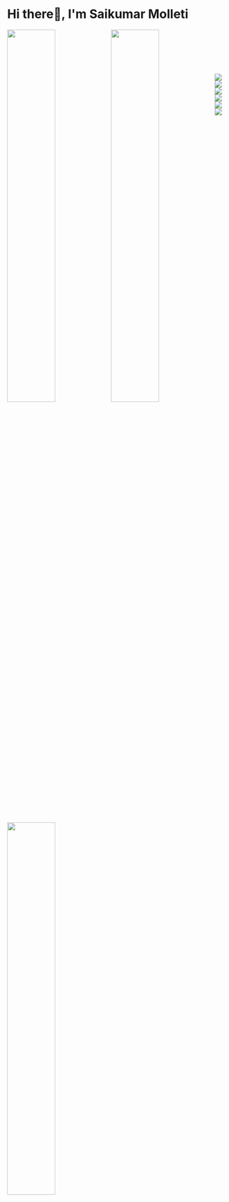 # Hi there👋, I'm Saikumar Molleti
<img align="left" width="47%" src="https://github-readme-stats.vercel.app/api?username=saikumarmolleti&show_icons=true&theme=radical"/>
<img align="left" width="47%" src="https://github-readme-stats.vercel.app/api/top-langs/?username=saikumarmolleti&layout=compact"/>
<br><br><br>
<br><br><br>
<img align="left" src="https://img.shields.io/badge/html5-%23E34F26.svg?style=for-the-badge&logo=html5&logoColor=white"/>
<img align="left" src="https://img.shields.io/badge/css3-%231572B6.svg?style=for-the-badge&logo=css3&logoColor=white"/>
<img align="left" src="https://img.shields.io/badge/javascript-%23323330.svg?style=for-the-badge&logo=javascript&logoColor=%23F7DF1E"/>
<img align="left" src="https://img.shields.io/badge/figma-%23F24E1E.svg?style=for-the-badge&logo=figma&logoColor=white"/>
<img align="left" src="https://img.shields.io/badge/Adobe%20XD-470137?style=for-the-badge&logo=Adobe%20XD&logoColor=#FF61F6"/>
<img align="left" src="https://img.shields.io/badge/java-%23ED8B00.svg?style=for-the-badge&logo=java&logoColor=white"/>



<img align="left" width="47%" src="https://github-readme-stats.vercel.app/api/top-langs/?username=saikumarmolleti&layout=compact"/>


<!-- <img align="left" width="47%" src=""/>
<img align="left" width="47%" src=""/> -->
<!--
**saikumarmolleti/saikumarmolleti** is a ✨ _special_ ✨ repository because its `README.md` (this file) appears on your GitHub profile.

Here are some ideas to get you started:

- 🔭 I’m currently working on ...
- 🌱 I’m currently learning ...
- 👯 I’m looking to collaborate on ...
- 🤔 I’m looking for help with ...
- 💬 Ask me about ...
- 📫 How to reach me: ...
- 😄 Pronouns: ...
- ⚡ Fun fact: ...
-->
